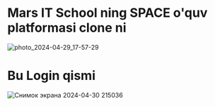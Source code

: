 <h1>Mars IT School ning SPACE o'quv platformasi clone ni</h1>

![photo_2024-04-29_17-57-29](https://github.com/usmon2012/Mars-Space/assets/136171356/b2976c1a-11a1-4003-a817-9d59cf25bc14)




<h1>Bu Login qismi</h1>

![Снимок экрана 2024-04-30 215036](https://github.com/usmon2012/Mars-Space/assets/136171356/d9fabc5d-8681-4631-b444-24d4b7ee36e4)
